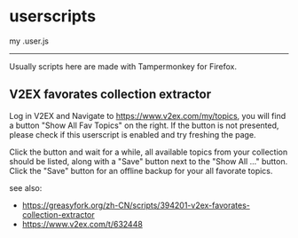 # userscripts
my .user.js

---

Usually scripts here are made with Tampermonkey for Firefox.

## V2EX favorates collection extractor

Log in V2EX and Navigate to <https://www.v2ex.com/my/topics>, you will find a button "Show All Fav Topics" on the right. If the button is not presented, please check if this userscript is enabled and try freshing the page. 

Click the button and wait for a while, all available topics from your collection should be listed, along with a "Save" button next to the "Show All ..." button. Click the "Save" button for an offline backup for your all favorate topics.

see also: 
- https://greasyfork.org/zh-CN/scripts/394201-v2ex-favorates-collection-extractor
- https://www.v2ex.com/t/632448

